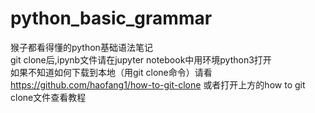 # python_basic_grammar
猴子都看得懂的python基础语法笔记  
git clone后,ipynb文件请在jupyter notebook中用环境python3打开  
如果不知道如何下载到本地（用git clone命令）请看  
https://github.com/haofang1/how-to-git-clone
或者打开上方的how to git clone文件查看教程
